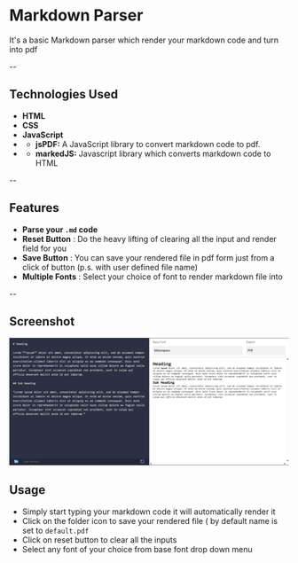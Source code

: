 # Markdown Parser

It's a basic Markdown parser which render your markdown code and turn into pdf 

--

## Technologies Used

- **HTML**
- **CSS** 
- **JavaScript** 
- - **jsPDF:** A JavaScript library to convert markdown code to pdf.
- - **markedJS:** Javascript library which converts markdown code to HTML 


--

## Features 
- **Parse your `.md` code**
- **Reset Button** : Do the heavy lifting of clearing all the input and render field for you
- **Save Button** : You can save your rendered file in pdf form just from a click of button (p.s. with user defined file name)
- **Multiple Fonts** : Select your choice of font to render markdown file into

--

## Screenshot 
![Website ka Screenshot](Screenshot.png)  

## Usage 

- Simply start typing your markdown code it will automatically render it
- Click on the folder icon to save your rendered file ( by default name is set to `default.pdf`
- Click on reset button to clear all the inputs
- Select any font of your choice from base font drop down menu

